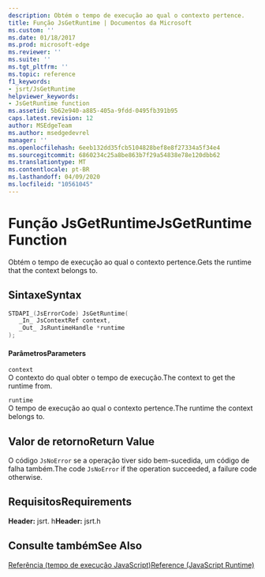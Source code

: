 ```yaml
---
description: Obtém o tempo de execução ao qual o contexto pertence.
title: Função JsGetRuntime | Documentos da Microsoft
ms.custom: ''
ms.date: 01/18/2017
ms.prod: microsoft-edge
ms.reviewer: ''
ms.suite: ''
ms.tgt_pltfrm: ''
ms.topic: reference
f1_keywords:
- jsrt/JsGetRuntime
helpviewer_keywords:
- JsGetRuntime function
ms.assetid: 5b62e940-a885-405a-9fdd-0495fb391b95
caps.latest.revision: 12
author: MSEdgeTeam
ms.author: msedgedevrel
manager: ''
ms.openlocfilehash: 6eeb132dd35fcb5104828bef8e8f27334a5f34e4
ms.sourcegitcommit: 6860234c25a8be863b7f29a54838e78e120dbb62
ms.translationtype: MT
ms.contentlocale: pt-BR
ms.lasthandoff: 04/09/2020
ms.locfileid: "10561045"
---
```

# <span data-ttu-id="bbbab-103">Função JsGetRuntime</span><span class="sxs-lookup"><span data-stu-id="bbbab-103">JsGetRuntime Function</span></span>
<span data-ttu-id="bbbab-104">Obtém o tempo de execução ao qual o contexto pertence.</span><span class="sxs-lookup"><span data-stu-id="bbbab-104">Gets the runtime that the context belongs to.</span></span>  
  
## <span data-ttu-id="bbbab-105">Sintaxe</span><span class="sxs-lookup"><span data-stu-id="bbbab-105">Syntax</span></span>  
  
```cpp  
STDAPI_(JsErrorCode) JsGetRuntime(  
   _In_ JsContextRef context,  
   _Out_ JsRuntimeHandle *runtime  
);  
```  
  
#### <span data-ttu-id="bbbab-106">Parâmetros</span><span class="sxs-lookup"><span data-stu-id="bbbab-106">Parameters</span></span>  
 `context`  
 <span data-ttu-id="bbbab-107">O contexto do qual obter o tempo de execução.</span><span class="sxs-lookup"><span data-stu-id="bbbab-107">The context to get the runtime from.</span></span>  
  
 `runtime`  
 <span data-ttu-id="bbbab-108">O tempo de execução ao qual o contexto pertence.</span><span class="sxs-lookup"><span data-stu-id="bbbab-108">The runtime the context belongs to.</span></span>  
  
## <span data-ttu-id="bbbab-109">Valor de retorno</span><span class="sxs-lookup"><span data-stu-id="bbbab-109">Return Value</span></span>  
 <span data-ttu-id="bbbab-110">O código `JsNoError` se a operação tiver sido bem-sucedida, um código de falha também.</span><span class="sxs-lookup"><span data-stu-id="bbbab-110">The code `JsNoError` if the operation succeeded, a failure code otherwise.</span></span>  
  
## <span data-ttu-id="bbbab-111">Requisitos</span><span class="sxs-lookup"><span data-stu-id="bbbab-111">Requirements</span></span>  
 <span data-ttu-id="bbbab-112">**Header:** jsrt. h</span><span class="sxs-lookup"><span data-stu-id="bbbab-112">**Header:** jsrt.h</span></span>  
  
## <span data-ttu-id="bbbab-113">Consulte também</span><span class="sxs-lookup"><span data-stu-id="bbbab-113">See Also</span></span>  
 [<span data-ttu-id="bbbab-114">Referência (tempo de execução JavaScript)</span><span class="sxs-lookup"><span data-stu-id="bbbab-114">Reference (JavaScript Runtime)</span></span>](../chakra-hosting/reference-javascript-runtime.md)